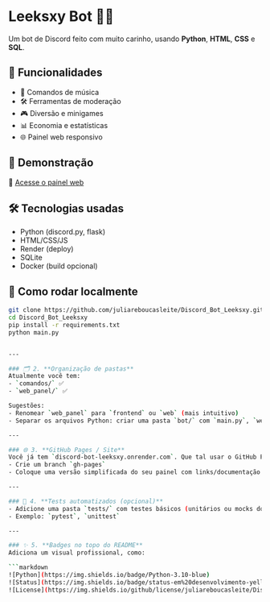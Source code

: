 # Leeksxy Bot 🤖💚

Um bot de Discord feito com muito carinho, usando **Python**, **HTML**, **CSS** e **SQL**.

## 🌟 Funcionalidades
- 🎵 Comandos de música
- 🛠️ Ferramentas de moderação
- 🎮 Diversão e minigames
- 📊 Economia e estatísticas
- 🌐 Painel web responsivo

## 🚀 Demonstração
🔗 [Acesse o painel web](https://discord-bot-leeksxy.onrender.com)

## 🛠️ Tecnologias usadas
- Python (discord.py, flask)
- HTML/CSS/JS
- Render (deploy)
- SQLite
- Docker (build opcional)

## 🧪 Como rodar localmente

```bash
git clone https://github.com/juliareboucasleite/Discord_Bot_Leeksxy.git
cd Discord_Bot_Leeksxy
pip install -r requirements.txt
python main.py


---

### 🗂 2. **Organização de pastas**
Atualmente você tem:
- `comandos/` ✅
- `web_panel/` ✅

Sugestões:
- Renomear `web_panel` para `frontend` ou `web` (mais intuitivo)
- Separar os arquivos Python: criar uma pasta `bot/` com `main.py`, `web_app.py` e `comandos/`

---

### 🌐 3. **GitHub Pages / Site**
Você já tem `discord-bot-leeksxy.onrender.com`. Que tal usar o GitHub Pages só para o portfólio/site institucional do bot? Exemplo:
- Crie um branch `gh-pages`
- Coloque uma versão simplificada do seu painel com links/documentação

---

### 🧪 4. **Tests automatizados (opcional)**
- Adicione uma pasta `tests/` com testes básicos (unitários ou mocks do Discord API).
- Exemplo: `pytest`, `unittest`

---

### ✨ 5. **Badges no topo do README**
Adiciona um visual profissional, como:

```markdown
![Python](https://img.shields.io/badge/Python-3.10-blue)
![Status](https://img.shields.io/badge/status-em%20desenvolvimento-yellow)
![License](https://img.shields.io/github/license/juliareboucasleite/Discord_Bot_Leeksxy)
